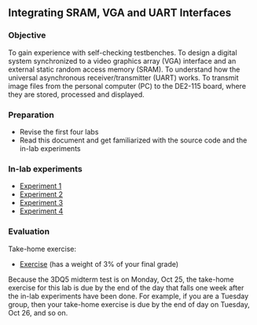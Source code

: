 ## Integrating SRAM, VGA and UART Interfaces

<a name="objective"></a>
### Objective

To gain experience with self-checking testbenches. To design a digital system synchronized to a video graphics array (VGA) interface and an external static random access memory (SRAM). To understand how the universal asynchronous receiver/transmitter (UART) works. To transmit image files from the personal computer (PC) to the DE2-115 board, where they are stored, processed and displayed.

### Preparation

* Revise the first four labs
* Read this document and get familiarized with the source code and the in-lab experiments

### In-lab experiments

- [Experiment 1](experiment1/doc/experiment1.md)
- [Experiment 2](experiment2/doc/experiment2.md)
- [Experiment 3](experiment3/doc/experiment3.md)
- [Experiment 4](experiment4/doc/experiment4.md)

### Evaluation

Take-home exercise:

- [Exercise](exercise/doc/exercise.md) (has a weight of 3% of your final grade)

Because the 3DQ5 midterm test is on Monday, Oct 25, the take-home exercise for this lab is due by the end of the day that falls one week after the in-lab experiments have been done. For example, if you are a Tuesday group, then your take-home exercise is due by the end of day on Tuesday, Oct 26, and so on.
